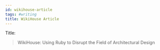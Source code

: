 ```yaml
---
id: wikihouse-article
tags: #writing
title: WikiHouse Article
---
```


Title:

> WikiHouse: Using Ruby to Disrupt the Field of Architectural Design